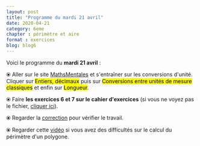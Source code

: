 ```yaml
---
layout: post
title: "Programme du mardi 21 avril"
date: 2020-04-21
category: 6eme
chapter : périmètre et aire 
format : exercices
blog: blog6
---
```


Voici le programme du <b>mardi 21 avril</b> :

⦿ Aller sur le site <a href="http://mathsmentales.net/">MathsMentales</a> et s'entraîner sur les conversions d'unité.
<br>
Cliquer sur <mark>Entiers, décimaux</mark> puis sur <mark>Conversions entre unités de mesure classiques</mark> et enfin sur <mark>Longueur</mark>.
 
⦿ Faire <b>les exercices 6 et 7 sur le cahier d'exercices</b> (si vous ne voyez pas le fichier, <a href="/exercices/6eme/6eme_exercices_mardi_21_avril_2020.pdf">cliquer ici</a>). 

<object data="/exercices/6eme/6eme_exercices_mardi_21_avril_2020.pdf" width="100%" height="500" type='application/pdf'></object>

⦿ Regarder la <a class="correction" href="/exercices/6eme/6eme_exercices_mardi_21_avril_2020_corrections.pdf">correction</a> pour vérifier le travail.

⦿ Regarder cette <a class="video" href="https://youtu.be/w7n638xdT6E">vidéo</a> si vous avez des difficultés sur le calcul du périmètre d'un polygone.
